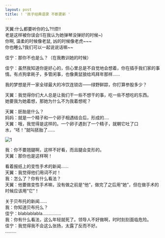```yaml
---
layout: post
title: ! '孩子经典语录 不断更新 '
---
```


<p>天翼:什么都要听你的么?!!烦!!<br />
      老是这样被你误会!(在我认为她弹琴没弹好的时候~)<br />
      你啊, 温柔的时候像老鼠, 凶的时候像老虎~~~<br />
      你也睡么?我们可以一起说说话嘛~~</p>
<p>佳宁：那你不也是么？（在我教训她的时候）</p>
<p>佳宁：虽然我知道你是好心的，但心里总是不自觉地会想着，你在插手我们家的事情。有点狗拿耗子，多管闲事，也像黄鼠狼给鸡拜年那样……</p>
<p>我的梦想是开一家全球最大的冷饮连锁店——绿野鲜踪，你打算参股多少？</p>
<p>天翼：我觉得你们大人总是让我们干一些不想干的事，吃一些不想吃的东西。<br />
她要我为她着想，那她为什么不为我着想呢？</p>
<p>天翼：胚胎是什么？<br />
妈妈：就是一个精子和一个卵子相遇结合后，形成的….<br />
天翼：哦，我觉得是这样的。一个卵子遇到了一个精子，就朝它吐了口水，“呸！”就叫胚胎了……</p>
<p><img src="http://i27.tinypic.com/x0wdv9.jpg" alt="1" /></p>
<p>我：你不要翘腿啊，这样不好看，而且腿会变形的。<br />
天翼：那你也是这样啊！</p>
<p>看着报纸上的变性手术的新闻……<br />
天翼：我觉得他们用词不对！<br />
我：怎么了？你有什么看法？<br />
天翼：他要做变性手术嘛，没有做之前是“他”，做完了之后用“她”，但在做手术的时候应该用“它”！</p>
<p>关于贝布托的新闻……<br />
我：你知道贝布托么？<br />
佳宁：blablablabla……………<br />
我：你有什么看法，这么年轻就死了。领导人不好做啊，时时刻刻面临危险。<br />
佳宁：我觉得我不会这么张扬，太露了反而不好。<br />
………</p>
